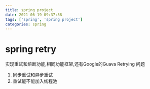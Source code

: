```yaml
---
title: spring project
date: 2021-06-19 09:37:58
tags: ['spring', 'spring project']
categories: spring
---
```

# spring retry
实现重试和熔断功能,相同功能框架,还有Google的Guava Retrying
问题
1. 同步重试和异步重试
2. 重试能不能加入线程池
